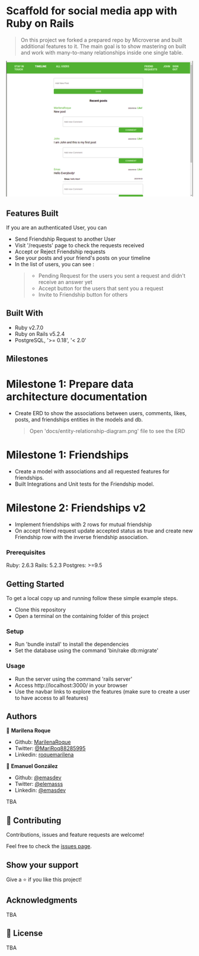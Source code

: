 # Scaffold for social media app with Ruby on Rails

> On this project we forked a prepared repo by Microverse and built additional features to it. The main goal is to show mastering on built and work with many-to-many relationships inside one single table.

![Timeline View](./app/assets/images/screenshot.png)

## Features Built

If you are an authenticated User, you can

- Send Friendship Request to another User
- Visit '/requests' page to check the requests received
- Accept or Reject Friendship requests
- See your posts and your friend's posts on your timeline
- In the list of users, you can see :
  > - Pending Request for the users you sent a request and didn't receive an answer yet
  > - Accept button for the users that sent you a request
  > - Invite to Friendship button for others

## Built With

- Ruby v2.7.0
- Ruby on Rails v5.2.4
- PostgreSQL, '>= 0.18', '< 2.0'

## Milestones

# Milestone 1: Prepare data architecture documentation

- Create ERD to show the associations between users, comments, likes, posts, and friendships entities in the models and db.
  > Open 'docs/entity-relationship-diagram.png' file to see the ERD

# Milestone 1: Friendships

- Create a model with associations and all requested features for friendships.
- Built Integrations and Unit tests for the Friendship model.

# Milestone 2: Friendships v2

- Implement friendships with 2 rows for mutual friendship
- On accept friend request update accepted status as true and create new Friendship row with the inverse friendship association.

### Prerequisites

Ruby: 2.6.3
Rails: 5.2.3
Postgres: >=9.5

## Getting Started

To get a local copy up and running follow these simple example steps.

- Clone this repository
- Open a terminal on the containing folder of this project

### Setup

- Run 'bundle install' to install the dependencies
- Set the database using the command 'bin/rake db:migrate'

### Usage

- Run the server using the command 'rails server'
- Access http://localhost:3000/ in your browser
- Use the navbar links to explore the features (make sure to create a user to have access to all features)

## Authors

👤 **Marilena Roque**

- Github: [MarilenaRoque](https://github.com/MarilenaRoque)
- Twitter: [@MariRoq88285995](https://twitter.com/MariRoq88285995)
- Linkedin: [roquemarilena](https://www.linkedin.com/in/roquemarilena/)

👤 **Emanuel González**

- Github: [@emasdev](https://github.com/emasdev)
- Twitter: [@elemasss](https://twitter.com/elemass)
- Linkedin: [@emasdev](https://www.linkedin.com/in/emasdev/)

TBA

## 🤝 Contributing

Contributions, issues and feature requests are welcome!

Feel free to check the [issues page](issues/).

## Show your support

Give a ⭐️ if you like this project!

## Acknowledgments

TBA

## 📝 License

TBA
